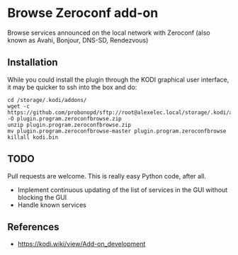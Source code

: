 # Browse Zeroconf add-on

Browse services announced on the local network with Zeroconf (also known as Avahi, Bonjour, DNS-SD, Rendezvous)

## Installation

While you could install the plugin through the KODI graphical user interface, it may be quicker to ssh into the box and do:

```
cd /storage/.kodi/addons/
wget -c https://github.com/probonopd/sftp://root@alexelec.local/storage/.kodi/addons/plugin.program.zeroconfbrowse/archive/master.zip -O plugin.program.zeroconfbrowse.zip
unzip plugin.program.zeroconfbrowse.zip
mv plugin.program.zeroconfbrowse-master plugin.program.zeroconfbrowse
killall kodi.bin
```

## TODO

Pull requests are welcome. This is really easy Python code, after all.

* Implement continuous updating of the list of services in the GUI without blocking the GUI
* Handle known services

## References

* https://kodi.wiki/view/Add-on_development